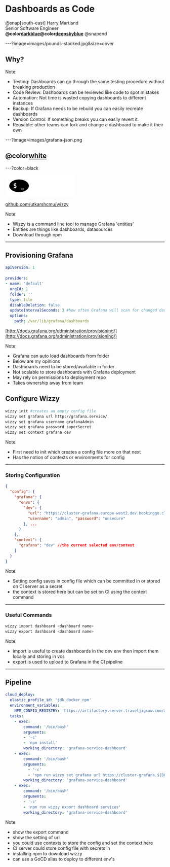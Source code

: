# Dashboards as Code

@snap[south-east]
Harry Martland  
Senior Software Engineer  
**@color[darkblue](Booking)@color[deepskyblue](Go)**
@snapend

---?image=images/pounds-stacked.jpg&size=cover

## Why?

Note:
- Testing: Dashboards can go through the same testing procedure without breaking production
- Code Review: Dashboards can be reviewed like code to spot mistakes
- Automation: Not time is wasted copying dashboards to different instances
- Backup: If Grafana needs to be rebuild you can easily recreate dashboards
- Version Control: If something breaks you can easily revert it.
- Reusable: other teams can fork and change a dashboard to make it their own

---?image=images/grafana-json.png

## @color[white](Grafana)

---?color=black

![Wizzy Logo](images/wizzy-logo.png)

[github.com/utkarshcmu/wizzy](github.com/utkarshcmu/wizzy)

Note:
- Wizzy is a command line tool to manage Grafana 'entities'
- Entities are things like dashboards, datasources
- Download through npm


---

## Provisioning Grafana

```yaml
apiVersion: 1

providers:
- name: 'default'
  orgId: 1
  folder: ''
  type: file
  disableDeletion: false
  updateIntervalSeconds: 3 #how often Grafana will scan for changed dashboards
  options:
    path: /var/lib/grafana/dashboards
```
[http://docs.grafana.org/administration/provisioning/](http://docs.grafana.org/administration/provisioning/)

Note:
- Grafana can auto load dashboards from folder
- Below are my opinions
- Dashboards need to be stored/available in folder
- Not scalable to store dashboards with Grafana deployment
- May rely on permissions to deployment repo
- Takes ownership away from team

## Configure Wizzy

```bash
wizzy init #creates an empty config file
wizzy set grafana url http://grafana.service/
wizzy set grafana username grafanaAdmin
wizzy set grafana password superSecret
wizzy set context grafana dev

```

Note:
- First need to init which creates a config file more on that next
- Has the notion of contexts or environments for config

---

### Storing Configuration

```json
{
  "config": {
    "grafana": {
      "envs": {
        "dev": {
          "url": "https://cluster-grafana.europe-west2.dev.bookinggo.cloud",
          "username": "admin", "password": "unsecure"
        }, ...
      }
    },
    "context": {
      "grafana": "dev" //the current selected env/context
    }
  }
}
```

Note:
 - Setting config saves in config file which can be committed in or stored on CI server as a secret
 - the context is stored here but can be set on CI using the context command

---

### Useful Commands
```bash
wizzy import dashboard <dashboard name>
wizzy export dashboard <dashboard name>
```

Note:
 - import is useful to create dashboards in the dev env then import them locally and storing in vcs
 - export is used to upload to Grafana in the CI pipeline
---

## Pipeline
```yaml
cloud_deploy:
  elastic_profile_id: 'jdk_docker_npm'
  environment_variables:
    NPM_CONFIG_REGISTRY: 'https://artifactory.server.traveljigsaw.com/artifactory/api/npm/npm/'
  tasks:
    - exec:
        command: '/bin/bash'
        arguments:
        - '-c'
        - 'npm install'
        working_directory: 'grafana-service-dashboard'
    - exec:
        command: '/bin/bash'
        arguments:
          - '-c'
          - 'npm run wizzy set grafana url https://cluster-grafana.${BG_CLOUD_DC}.${BG_CLOUD_ENVIRONMENT}.bookinggo.cloud'
        working_directory: 'grafana-service-dashboard'
    - exec:
        command: '/bin/bash'
        arguments:
        - '-c'
        - 'npm run wizzy export dashboard services'
        working_directory: 'grafana-service-dashboard'
```

Note:
 - show the export command
 - show the setting of url
 - you could use contexts to store the config and set the context here
 - CI server could store config file with secrets in
 - installing npm to download wizzy
 - can use a GoCD alias to deploy to different env's